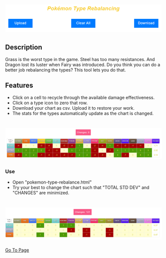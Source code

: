 # ![Pokémon Type Rebalancing](https://github.com/ArceusX/pokemon-type-rebalance/blob/main/title.PNG)

## Description

Grass is the worst type in the game. Steel has too many resistances. And Dragon lost its luster when Fairy was introduced. Do you think you can do a better job rebalancing the types? This tool lets you do that.

## Features

- Click on a cell to recycle through the available damage effectiveness.
- Click on a type icon to zero that row.
- Download your chart as csv. Upload it to restore your work.
- The stats for the types automatically update as the chart is changed.

# ![Stats Table](https://github.com/ArceusX/pokemon-type-rebalance/blob/main/demo1.PNG)

### Use

- Open "pokemon-type-rebalance.html"
- Try your best to change the chart such that "TOTAL STD DEV" and "CHANGES" are minimized.

# ![demo2](https://github.com/ArceusX/pokemon-type-rebalance/blob/main/demo2.PNG)

[Go To Page](https://arceusx.github.io/pokemon-type-rebalance/pokemon-type-rebalance.html)